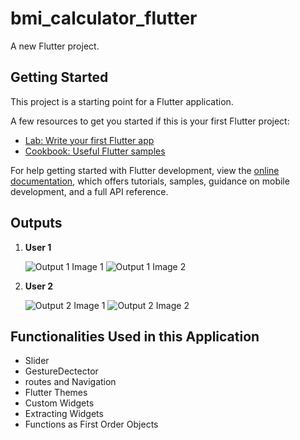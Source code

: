 # bmi_calculator_flutter

A new Flutter project.

## Getting Started

This project is a starting point for a Flutter application.

A few resources to get you started if this is your first Flutter project:

- [Lab: Write your first Flutter app](https://docs.flutter.dev/get-started/codelab)
- [Cookbook: Useful Flutter samples](https://docs.flutter.dev/cookbook)

For help getting started with Flutter development, view the
[online documentation](https://docs.flutter.dev/), which offers tutorials,
samples, guidance on mobile development, and a full API reference.

## Outputs

1. **User 1**

    ![Output 1 Image 1]('git-files\output1-android.png')
    ![Output 1 Image 2]('git-files\output1-result-android.png')

2. **User 2**

    ![Output 2 Image 1]('git-files\output2-android.png')
    ![Output 2 Image 2]('git-files\output2-result-android.png')  

## Functionalities Used in this Application

- Slider
- GestureDectector
- routes and Navigation
- Flutter Themes
- Custom Widgets
- Extracting Widgets
- Functions as First Order Objects
